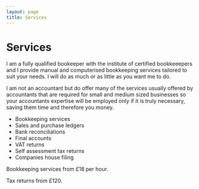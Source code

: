 ```yaml
---
layout: page
title: Services
---
```


# Services

I am a fully qualified bookeeper with the institute of certified bookkeeepers and I provide manual and computerised bookkeeping services tailored to suit your needs. I will do as much or as little as you want me to do.

I am not an accountant but do offer many of the services usually offered by accountants that are required for small and medium sized
businesses so your accountants expertise will be employed only if it is truly necessary, saving them time and therefore you money.

* Bookkeeping services
* Sales and purchase ledgers
* Bank reconciliations
* Final accounts
* VAT returns
* Self assessment tax returns
* Companies house filing

Bookkeeping services from £18 per hour.

Tax returns from £120.